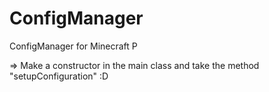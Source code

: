 # ConfigManager
ConfigManager for Minecraft P

=> Make a constructor in the main class and take the method "setupConfiguration" :D
